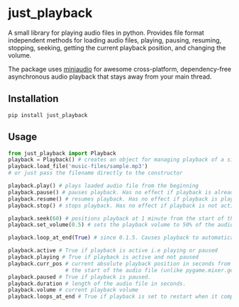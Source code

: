 
just_playback
=========
A small library for playing audio files in python. Provides file format independent methods for loading audio files, playing, pausing, resuming, stopping, seeking, getting the current playback position, and changing the volume.

The package uses [miniaudio](https://github.com/mackron/miniaudio) for awesome cross-platform, dependency-free asynchronous audio playback that stays away from your main thread.

Installation
-------------
	pip install just_playback

Usage
-------------
``` python
from just_playback import Playback
playback = Playback() # creates an object for managing playback of a single audio file
playback.load_file('music-files/sample.mp3')
# or just pass the filename directly to the constructor

playback.play() # plays loaded audio file from the beginning
playback.pause() # pauses playback. Has no effect if playback is already paused
playback.resume() # resumes playback. Has no effect if playback is playing
playback.stop() # stops playback. Has no effect if playback is not active

playback.seek(60) # positions playback at 1 minute from the start of the audio file
playback.set_volume(0.5) # sets the playback volume to 50% of the audio file's original value

playback.loop_at_end(True) # since 0.1.5. Causes playback to automatically restart when it completes.

playback.active # True if playback is active i.e playing or paused
playback.playing # True if playback is active and not paused
playback.curr_pos # current absolute playback position in seconds from 
				  #	the start of the audio file (unlike pygame.mixer.get_pos). 
playback.paused # True if playback is paused.
playback.duration # length of the audio file in seconds. 
playback.volume # current playback volume
playback.loops_at_end # True if playback is set to restart when it completes.
```